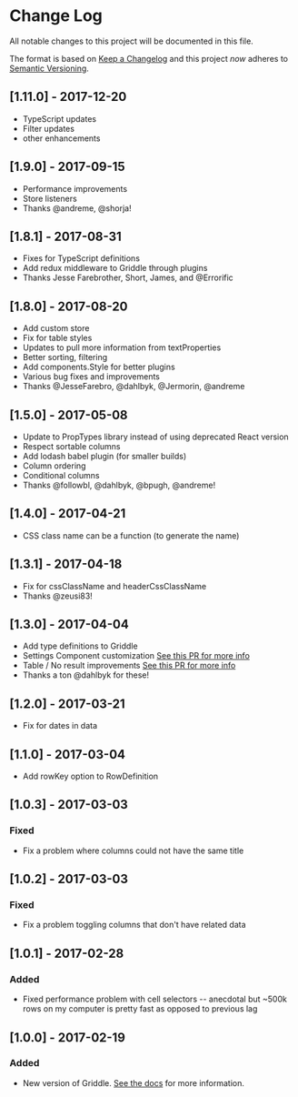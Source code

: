 # Change Log
All notable changes to this project will be documented in this file.

The format is based on [Keep a Changelog](http://keepachangelog.com/) 
and this project _now_ adheres to [Semantic Versioning](http://semver.org/).

## [1.11.0] - 2017-12-20
- TypeScript updates
- Filter updates
- other enhancements

## [1.9.0] - 2017-09-15
- Performance improvements
- Store listeners
- Thanks @andreme, @shorja!

## [1.8.1] - 2017-08-31
- Fixes for TypeScript definitions
- Add redux middleware to Griddle through plugins
- Thanks Jesse Farebrother, Short, James, and @Errorific

## [1.8.0] - 2017-08-20
- Add custom store
- Fix for table styles
- Updates to pull more information from textProperties
- Better sorting, filtering
- Add components.Style for better plugins
- Various bug fixes and improvements
- Thanks @JesseFarebro, @dahlbyk, @Jermorin, @andreme

## [1.5.0] - 2017-05-08
- Update to PropTypes library instead of using deprecated React version
- Respect sortable columns
- Add lodash babel plugin (for smaller builds)
- Column ordering
- Conditional columns
- Thanks @followbl, @dahlbyk, @bpugh, @andreme!

## [1.4.0] - 2017-04-21
- CSS class name can be a function (to generate the name)

## [1.3.1] - 2017-04-18
- Fix for cssClassName and headerCssClassName
- Thanks @zeusi83!

## [1.3.0] - 2017-04-04
- Add type definitions to Griddle
- Settings Component customization [See this PR for more info](https://github.com/GriddleGriddle/Griddle/pull/628)
- Table / No result improvements [See this PR for more info](https://github.com/GriddleGriddle/Griddle/pull/624)
- Thanks a ton @dahlbyk for these!

## [1.2.0] - 2017-03-21
- Fix for dates in data

## [1.1.0] - 2017-03-04
- Add rowKey option to RowDefinition

## [1.0.3] - 2017-03-03
### Fixed
- Fix a problem where columns could not have the same title

## [1.0.2] - 2017-03-03
### Fixed
- Fix a problem toggling columns that don't have related data

## [1.0.1] - 2017-02-28
### Added
- Fixed performance problem with cell selectors -- anecdotal but ~500k rows on my computer is pretty fast as opposed to previous lag

## [1.0.0] - 2017-02-19
### Added
- New version of Griddle. [See the docs](http://griddlegriddle.github.io/Griddle/) for more information.

